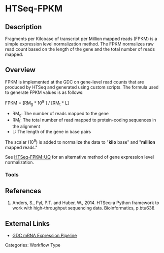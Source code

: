 # HTSeq-FPKM #
## Description ##

Fragments per Kilobase of transcript per Million mapped reads (FPKM) is a simple expression level normalization method.  The FPKM normalizes raw read count based on the length of the gene and the total number of reads mapped.  

## Overview ##

FPKM is implemented at the GDC on gene-level read counts that are produced by HTSeq and generated using custom scripts. The formula used to generate FPKM values is as follows:

FPKM = [RM<sub>g</sub> * 10<sup>9</sup> ] / [RM<sub>t</sub> * L]

* RM<sub>g</sub>: The number of reads mapped to the gene
* RM<sub>t</sub>: The total number of read mapped to protein-coding sequences in the alignment
* L: The length of the gene in base pairs

The scalar (10<sup>9</sup>) is added to normalize the data to "__kilo__ base" and "__million__ mapped reads."

See [HTSeq-FPKM-UQ](LINK) for an alternative method of gene expression level normalization.

### Tools ###
## References ##
1. Anders, S., Pyl, P.T. and Huber, W., 2014. HTSeq–a Python framework to work with high-throughput sequencing data. Bioinformatics, p.btu638.


## External Links ##
* [GDC mRNA Expression Pipeline](https://docs.gdc.cancer.gov/Data/Bioinformatics_Pipelines/Expression_mRNA_Pipeline/)

Categories: Workflow Type
